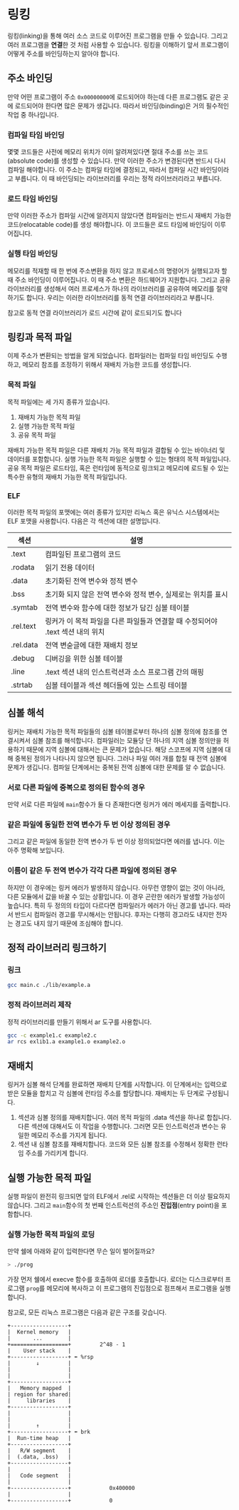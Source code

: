 # 링킹
링킹(linking)을 통해 여러 소스 코드로 이루어진 프로그램을 만들 수 있습니다. 그리고 여러 프로그램을 **연결**한 것 처럼 사용할 수 있습니다. 링킹을 이해하기 앞서 프로그램이 어떻게 주소를 바인딩하는지 알아야 합니다.

## 주소 바인딩
만약 어떤 프로그램이 주소 `0x00000000`에 로드되어야 하는데 다른 프로그램도 같은 곳에 로드되어야 한다면 많은 문제가 생깁니다. 따라서 바인딩(binding)은 거의 필수적인 작업 중 하나입니다.

### 컴파일 타임 바인딩
몇몇 코드들은 사전에 메모리 위치가 이미 알려져있다면 절대 주소를 쓰는 코드(absolute code)를 생성할 수 있습니다. 만약 이러한 주소가 변경된다면 반드시 다시 컴파일 해야합니다. 이 주소는 컴파일 타임에 결정되고, 따라서 컴파일 시간 바인딩이라고 부릅니다. 이 때 바인딩되는 라이브러리를 우리는 정적 라이브러리라고 부릅니다.

### 로드 타임 바인딩
만약 이러한 주소가 컴파일 시간에 알려지지 않았다면 컴파일러는 반드시 재배치 가능한 코드(relocatable code)를 생성 해야합니다. 이 코드들은 로드 타임에 바인딩이 이루어집니다. 

### 실행 타임 바인딩
메모리를 적재할 때 한 번에 주소변환을 하지 않고 프로세스의 명령어가 실행되고자 할 때 주소 바인딩이 이루어집니다. 이 때 주소 변환은 하드웨어가 지원합니다. 그리고 공유 라이브러리를 생성해서 여러 프로세스가 하나의 라이브러리를 공유하여 메모리를 절약하기도 합니다. 우리는 이러한 라이브러리를 동적 연결 라이브러리라고 부릅니다. 

참고로 동적 연결 라이브러리가 로드 시간에 같이 로드되기도 합니다

## 링킹과 목적 파일
이제 주소가 변환되는 방법을 알게 되었습니다. 컴파일러는 컴파일 타임 바인딩도 수행하고, 메모리 참조를 조정하기 위해서 재배치 가능한 코드를 생성합니다. 

### 목적 파일
목적 파일에는 세 가지 종류가 있습니다.
1. 재배치 가능한 목적 파일
2. 실행 가능한 목적 파일
3. 공유 목적 파일

재배치 가능한 목적 파일은 다른 재배치 가능 목적 파일과 결합될 수 있는 바이너리 및 데이터를 포함합니다. 실행 가능한 목적 파일은 실행할 수 있는 형태의 목적 파일입니다. 공유 목적 파일은 로드타임, 혹은 런타임에 동적으로 링크되고 메모리에 로드될 수 있는 특수한 유형의 재배치 가능한 목적 파일입니다.

### ELF
이러한 목적 파일의 포맷에는 여러 종류가 있지만 리눅스 혹은 유닉스 시스템에서는 ELF 포맷을 사용합니다. 다음은 각 섹션에 대한 설명입니다.

| 섹션 | 설명 |
|---|---|
| .text | 컴파일된 프로그램의 코드 |
| .rodata | 읽기 전용 데이터 |
| .data | 초기화된 전역 변수와 정적 변수 |
| .bss | 초기화 되지 않은 전역 변수와 정적 변수, 실제로는 위치를 표시 |
| .symtab | 전역 변수와 함수에 대한 정보가 담긴 심볼 테이블 |
| .rel.text | 링커가 이 목적 파일을 다른 파일들과 연결할 때 수정되어야 .text 섹션 내의 위치 |
| .rel.data | 전역 변숟글에 대한 재배치 정보 |
| .debug | 디버깅을 위한 심볼 테이블 | 
| .line | .text 섹션 내의 인스트럭션과 소스 프로그램 간의 매핑 | 
| .strtab | 심볼 테이블과 섹션 헤더들에 있는 스트링 테이블 |

## 심볼 해석
링커는 재배치 가능한 목적 파일들의 심볼 테이블로부터 하나의 심볼 정의에 참조를 연결시켜서 심볼 참조를 해석합니다. 컴파일러는 모듈당 단 하나의 지역 심볼 정의만을 허용하기 때문에 지역 심볼에 대해서는 큰 문제가 없습니다. 해당 스코프에 지역 심볼에 대해 중복된 정의가 나타나지 않으면 됩니다. 그러나 파일 여러 개를 합칠 때 전역 심볼에 문제가 생깁니다. 컴파일 단계에서는 중복된 전역 심볼에 대한 문제를 알 수 없습니다. 

### 서로 다른 파일에 중복으로 정의된 함수의 경우
만약 서로 다른 파일에 `main`함수가 둘 다 존재한다면 링커가 에러 메세지를 출력합니다. 

### 같은 파일에 동일한 전역 변수가 두 번 이상 정의된 경우
그리고 같은 파일에 동일한 전역 변수가 두 번 이상 정의되었다면 에러를 냅니다. 이는 아주 명확해 보입니다. 

### 이름이 같은 두 전역 변수가 각각 다른 파일에 정의된 경우
하지만 이 경우에는 링커 에러가 발생하지 않습니다. 아무런 영향이 없는 것이 아니라, 다른 모듈에서 값을 바꿀 수 있는 상황입니다. 이 경우 곤란한 에러가 발생할 가능성이 높습니다. 특히 두 정의의 타입이 다르다면 컴파일러가 에러가 아닌 경고를 냅니다. 따라서 반드시 컴파일러 경고를 무시해서는 안됩니다. 후자는 다행히 경고라도 내지만 전자는 경고도 내지 않기 때문에 조심해야 합니다.

## 정적 라이브러리 링크하기

### 링크
``` bash
gcc main.c ./lib/example.a
```

### 정적 라이브러리 제작
정적 라이브러리를 만들기 위해서 ar 도구를 사용합니다.
``` bash
gcc -c example1.c example2.c
ar rcs exlib1.a example1.o example2.o
```

## 재배치
링커가 심볼 해석 단계를 완료하면 재배치 단계를 시작합니다. 이 단계에서는 입력으로 받은 모듈을 합치고 각 심볼에 런타임 주소를 할당합니다. 재배치는 두 단계로 구성됩니다.

1. 섹션과 심볼 정의를 재배치합니다. 여러 목적 파일의 .data 섹션을 하나로 합칩니다. 다른 섹션에 대해서도 이 작업을 수행합니다. 그러면 모든 인스트럭션과 변수는 유일한 메모리 주소를 가지게 됩니다.
2. 섹션 내 심볼 참조를 재배치합니다. 코드와 모든 심볼 참조를 수정해서 정확한 런타임 주소를 가리키게 합니다.

## 실행 가능한 목적 파일
실행 파일이 완전히 링크되면 앞의 ELF에서 .rel로 시작하는 섹션들은 더 이상 필요하지 않습니다. 그리고 `main`함수의 첫 번째 인스트럭션의 주소인 **진입점**(entry point)을 포함합니다. 

### 실행 가능한 목적 파일의 로딩
만약 쉘에 아래와 같이 입력한다면 무슨 일이 벌어질까요?
``` bash
> ./prog
```
가장 먼저 쉘에서 execve 함수를 호출하여 로더를 호출합니다. 로더는 디스크로부터 프로그램 `prog`를 메모리에 복사하고 이 프로그램의 진입점으로 점프해서 프로그램을 실행합니다.

참고로, 모든 리눅스 프로그램은 다음과 같은 구조를 갖습니다.

```
+------------------+
|  Kernel memory   |
|       ...        |
+==================+         2^48 - 1
|    User stack    |
+------------------+ ⬅ %rsp
|        ↓         |
|                  |
|                  |
+------------------+
|   Memory mapped  |
| region for shared|
|     libraries    |
+------------------+
|                  |
|                  |
|        ↑         |
+------------------+ ⬅ brk
|  Run-time heap   |
+------------------+
|   R/W segment    |
|  (.data, .bss)   |
+------------------+
|                  |
|   Code segment   |
|                  |
+------------------+            0x400000
|                  |
+------------------+            0
```
